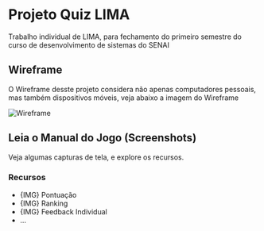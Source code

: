 # Projeto Quiz LIMA
Trabalho individual de LIMA, para fechamento do primeiro semestre do curso de desenvolvimento de sistemas do SENAI 

## Wireframe
O Wireframe desste projeto considera não apenas computadores pessoais, mas também dispositivos móveis, veja abaixo a imagem do Wireframe

![Wireframe](https://1997jorge.github.io/quiz-lima/Jorge%20-%20Wireframe.png)

## Leia o Manual do Jogo (Screenshots)
Veja algumas capturas de tela, e explore os recursos.

### Recursos
- {IMG} Pontuação
- {IMG} Ranking
- {IMG} Feedback Individual
- ...

